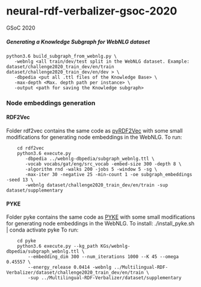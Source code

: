 # neural-rdf-verbalizer-gsoc-2020
GSoC 2020 


##### Generating a Knowledge Subgraph for WebNLG dataset

```
python3.6 build_subgraph_from_webnlg.py \
   -webnlg <all train/dev/test split in the WebNLG dataset. Example: dataset/challenge2020_train_dev/en/train dataset/challenge2020_train_dev/en/dev > \
   -dbpedia <put all .ttl files of the Knowledge Base> \
   -max-depth <Max. depth path per instance> \
   -output <path for saving the Knowledge subgraph>
```
### Node embeddings generation
#### RDF2Vec

Folder rdf2vec contains the same code as [pyRDF2Vec] with some small modifications for generating node embeddings in the WebNLG.
To run:
```
    cd rdf2vec
    python3.6 execute.py 
       -dbpedia ../webnlg-dbpedia/subgraph_webnlg.ttl \
       -vocab vocabs/gat/eng/src_vocab -embed-size 300 -depth 8 \
       -algorithm rnd -walks 200 -jobs 5 -window 5 -sg \
       -max-iter 30 -negative 25 -min-count 1 -oe subgraph_embeddings -seed 13 \
       -webnlg dataset/challenge2020_train_dev/en/train -sup dataset/supplementary
```

#### PYKE

Folder pyke contains the same code as [PYKE] with some small modifications for generating node embeddings in the WebNLG.
To install: ./install_pyke.sh | conda activate pyke
To run:
```
    cd pyke
    python3.6 execute.py --kg_path KGs/webnlg-dbpedia/subgraph_webnlg.ttl \
        --embedding_dim 300 --num_iterations 1000 --K 45 --omega 0.45557 \
        --energy_release 0.0414 -webnlg ../Multilingual-RDF-Verbalizer/dataset/challenge2020_train_dev/en/train \
        -sup ../Multilingual-RDF-Verbalizer/dataset/supplementary
```


[pyRDF2Vec]: https://github.com/IBCNServices/pyRDF2Vec
[PYKE]: https://github.com/dice-group/PYKE
